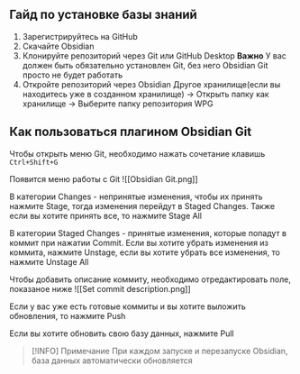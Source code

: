 ## Гайд по установке базы знаний
1. Зарегистрируйтесь на GitHub
2. Скачайте Obsidian
3. Клонируйте репозиторий через Git или GitHub Desktop
**Важно**
У вас должен быть обязательно установлен Git, без него Obsidian Git просто не будет работать
4. Откройте репозиторий через Obsidian
Другое хранилище(если вы находитесь уже в созданном хранилище) -> Открыть папку как хранилище -> Выберите папку репозитория WPG

## Как пользоваться плагином Obsidian Git
Чтобы открыть меню Git, необходимо нажать сочетание клавишь `Ctrl+Shift+G`

Появится меню работы с Git
![[Obsidian Git.png]]

В категории Changes - непринятые изменения, чтобы их принять нажмите Stage, тогда изменения перейдут в Staged Changes. Также если вы хотите принять все, то нажмите Stage All

В категории Staged Changes - принятые изменения, которые попадут в коммит при нажатии Commit. Если вы хотите убрать изменения из коммита, нажмите Unstage, если вы хотите убрать все изменения, то нажмите Unstage All

Чтобы добавить описание коммиту, необходимо отредактировать поле, показаное ниже
![[Set commit description.png]]

Если у вас уже есть готовые коммиты и вы хотите выложить обновления, то нажмите Push

Если вы хотите обновить свою базу данных, нажмите Pull

> [!INFO] Примечание
> При каждом запуске и перезапуске Obsidian, база данных автоматически обновляется